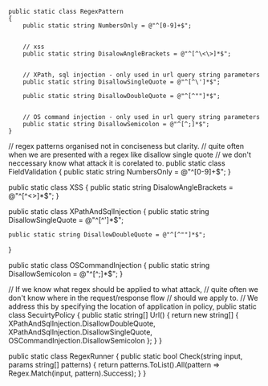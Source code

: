 ```
public static class RegexPattern
{
    public static string NumbersOnly = @"^[0-9]+$";


    // xss
    public static string DisalowAngleBrackets = @"^[^\<\>]*$";


    // XPath, sql injection - only used in url query string parameters
    public static string DisallowSingleQuote = @"^[^\']*$";

    public static string DisallowDoubleQuote = @"^[^""]*$";


    // OS command injection - only used in url query string parameters
    public static string DisallowSemicolon = @"^[^;]*$";
}
```


// regex patterns organised not in conciseness but clarity.
// quite often when we are presented with a regex like disallow single quote
// we don't neccessary know what attack it is corelated to.
public static class FieldValidation
{
    public static string NumbersOnly = @"^[0-9]+$";
}

public static class XSS
{
    public static string DisalowAngleBrackets = @"^[^\<\>]*$";
}

public static class XPathAndSqlInjection
{
    public static string DisallowSingleQuote = @"^[^\']*$";

    public static string DisallowDoubleQuote = @"^[^""]*$";
}

public static class OSCommandInjection
{
    public static string DisallowSemicolon = @"^[^;]*$";
}

// If we know what regex should be applied to what attack,
// quite often we don't know where in the request/response flow
// should we apply to.
// We address this by specifying the location of application in policy,
public static class SecuirtyPolicy
{
    public static string[] Url()
    {
        return new string[]
        {
            XPathAndSqlInjection.DisallowDoubleQuote,
            XPathAndSqlInjection.DisallowSingleQuote,
            OSCommandInjection.DisallowSemicolon
        };
    }
}

public static class RegexRunner
{
    public static bool Check(string input, params string[] patterns)
    {
        return patterns.ToList().All(pattern => Regex.Match(input, pattern).Success);
    }
}
